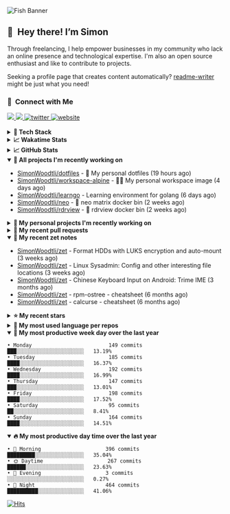 ![Fish Banner](assets/fish.webp)

## 👋 &nbsp;Hey there! I’m Simon

Through freelancing, I help empower businesses in my community who lack
an online presence and technological expertise. I'm also an open source
enthusiast and like to contribute to projects.

Seeking a profile page that creates content automatically?
[readme-writer] might be just what you need!

### 🤝 &nbsp;Connect with Me

<div align="left">
<a href="https://linkedin.com/in/simonwoodtli" target="_blank">
<img src="https://img.shields.io/badge/linkedin-1E77B5?style=for-the-badge&logo=linkedin&logoColor=white alt=linkedin" />
</a>
<a href="https://github.com/simonwoodtli" target="_blank">
<img src="https://img.shields.io/badge/github-24292E?style=for-the-badge&logo=github&logoColor=white alt=github" />
</a>
<a href="https://twitter.com/simonwoodtlidev" target="_blank">
<img src="https://img.shields.io/badge/twitter-26a7de?style=for-the-badge&logo=twitter&logoColor=white" alt="twitter"/>
</a>
<a href="https://simonwoodtli.com" target="_blank">
<img src="https://img.shields.io/badge/website-E2925F?style=for-the-badge&logo=google-chrome&logoColor=white" alt="website"/>
</a>
</div>
<br/>


<details>
  <summary><b>🧰 Tech Stack</b></summary>
  <div align="center">
  <a href="https://skillicons.dev" target="_blank">
  <img src="https://skillicons.dev/icons?i=js,html,css,bash,python,go,postgresql,docker,vim,linux" alt="JavaScript, HTML, CSS, Bash, Python, Go, PostgreSQL, Docker, Vim,
  Linux">
  </a>
  </div>
</details>

<details>
  <summary><b>📈 Wakatime Stats</b></summary>
  <p align="center"><a href="https://wakatime.com/@SimonWoodtli">
  <img align="center" width="400" height="300" src="https://wakatime.com/share/@SimonWoodtli/7761bcef-e104-47d9-912a-dfd6bf08868b.svg" />
  </a>
  <a href="https://wakatime.com/@SimonWoodtli">
  <img align="center" width="400" height="300" src="https://wakatime.com/share/@SimonWoodtli/341953df-6a40-47b7-8220-ace4eabe0a17.svg" />
  </a></p>

  <h4><b>💬 I've been working with the following languages over the last 7 days</b></h4>

```
• GDScript3                      11 hrs 45 mins                 ███████████████████░░░░░░   74.63%
• Bash                           2 hrs 24 mins                  ████░░░░░░░░░░░░░░░░░░░░░   15.32%
• MySQL                          46 mins                        █░░░░░░░░░░░░░░░░░░░░░░░░   4.9%
• Markdown                       43 mins                        █░░░░░░░░░░░░░░░░░░░░░░░░   4.63%
• desktop                        1 min                          ░░░░░░░░░░░░░░░░░░░░░░░░░   0.2%
• YAML                           1 min                          ░░░░░░░░░░░░░░░░░░░░░░░░░   0.19%
• Vim Script                     1 min                          ░░░░░░░░░░░░░░░░░░░░░░░░░   0.15%
```

  <h4>👷 I've been working on the following projects over the last 7 days</h4>

```
• Private                        8 hrs 26 mins                  █████████████░░░░░░░░░░░░   53.55%
• dotfiles                       5 hrs 22 mins                  █████████░░░░░░░░░░░░░░░░   34.07%
• Unknown Project                1 hr 28 mins                   ██░░░░░░░░░░░░░░░░░░░░░░░   9.39%
• workspace-alpine               17 mins                        ░░░░░░░░░░░░░░░░░░░░░░░░░   1.86%
• zet                            10 mins                        ░░░░░░░░░░░░░░░░░░░░░░░░░   1.11%
• cloud-os                       0 secs                         ░░░░░░░░░░░░░░░░░░░░░░░░░   0.02%
```

  <h4><b>🛠️ I've been working with the following editors over the last 7 days</b></h4>

```
• Vim                            15 hrs 45 mins                 █████████████████████████   100%
```

  <h4><b>💻 I've been working with the following operating systems over the last 7 days</b></h4>

```
• Linux                          15 hrs 45 mins                 █████████████████████████   100%
```

</details>

<details>
  <summary><b>📈 GitHub Stats</b></summary>
  <div align="center">
  <a href="https://github.com/anuraghazra/github-readme-stats"> 
  <img src="https://github-readme-stats.vercel.app/api?username=simonwoodtli&theme=onedark&show_icons=true&hide_rank=true&custom_title=Stats&count_private=true&hide_border=true&hide=issues&line_height=24&bg_color=0d1117" alt="Github Stats">
  <img src="https://github-readme-stats.vercel.app/api/top-langs/?username=simonwoodtli&layout=compact&theme=onedark&count_private=true&hide_border=true&bg_color=0d1117" alt="Top Langs">
  </a>
  </div>
</details>

<details open="">
  <summary><b>👷 All projects I'm recently working on</b></summary>

* [SimonWoodtli/dotfiles](https://github.com/SimonWoodtli/dotfiles) - 🏡 My personal dotfiles (19 hours ago)
* [SimonWoodtli/workspace-alpine](https://github.com/SimonWoodtli/workspace-alpine) - 🤖🐳 My personal workspace image (4 days ago)
* [SimonWoodtli/learngo](https://github.com/SimonWoodtli/learngo) - Learning environment for golang (6 days ago)
* [SimonWoodtli/neo](https://github.com/SimonWoodtli/neo) - 🐋 neo matrix docker bin (2 weeks ago)
* [SimonWoodtli/rdrview](https://github.com/SimonWoodtli/rdrview) - 🐋 rdrview docker bin (2 weeks ago)

</details>
<details>
  <summary><b>🌱 My personal projects I'm recently working on</b></summary>

* [SimonWoodtli/dotfiles](https://github.com/SimonWoodtli/dotfiles) - 🏡 My personal dotfiles (19 hours ago)
* [SimonWoodtli/workspace-alpine](https://github.com/SimonWoodtli/workspace-alpine) - 🤖🐳 My personal workspace image (4 days ago)
* [SimonWoodtli/learngo](https://github.com/SimonWoodtli/learngo) - Learning environment for golang (6 days ago)
* [SimonWoodtli/neo](https://github.com/SimonWoodtli/neo) - 🐋 neo matrix docker bin (2 weeks ago)
* [SimonWoodtli/rdrview](https://github.com/SimonWoodtli/rdrview) - 🐋 rdrview docker bin (2 weeks ago)

</details>
<details>
  <summary><b>🔨 My recent pull requests</b></summary>

* [feat: add wireguard-generate-keys script](https://github.com/SimonWoodtli/dotfiles-old/pull/14) on [SimonWoodtli/dotfiles-old](https://github.com/SimonWoodtli/dotfiles-old) (12 months ago)
* [feat: add video-to-gif script](https://github.com/SimonWoodtli/dotfiles-old/pull/13) on [SimonWoodtli/dotfiles-old](https://github.com/SimonWoodtli/dotfiles-old) (12 months ago)
* [feat: add spoof-mac-linux script](https://github.com/SimonWoodtli/dotfiles-old/pull/12) on [SimonWoodtli/dotfiles-old](https://github.com/SimonWoodtli/dotfiles-old) (12 months ago)
* [feat: add sp-tmux script](https://github.com/SimonWoodtli/dotfiles-old/pull/11) on [SimonWoodtli/dotfiles-old](https://github.com/SimonWoodtli/dotfiles-old) (12 months ago)
* [feat: add sp script](https://github.com/SimonWoodtli/dotfiles-old/pull/10) on [SimonWoodtli/dotfiles-old](https://github.com/SimonWoodtli/dotfiles-old) (12 months ago)

</details>
<details open="">
  <summary><b>📝 My recent zet notes</b></summary>

* [SimonWoodtli/zet](https://github.com/SimonWoodtli/zet/tree/5c90053d8e9e429e7f6f68f557c97d080eaeb3b2/20230908235916) - Format HDDs with LUKS encryption and auto-mount (3 weeks ago)
* [SimonWoodtli/zet](https://github.com/SimonWoodtli/zet/tree/f4e6f009cb8f8ff44e9646977125d87dd8f845f9/20230908235236) - Linux Sysadmin: Config and other interesting file locations (3 weeks ago)
* [SimonWoodtli/zet](https://github.com/SimonWoodtli/zet/tree/d442487a83af583abd23719912a1c1f7496cff33/20230620172505) - Chinese Keyboard Input on Android: Trime IME (3 months ago)
* [SimonWoodtli/zet](https://github.com/SimonWoodtli/zet/tree/3d9625f8bc632c595fa8b28b6f6f09026dd9eec2/20230418171555) - rpm-ostree - cheatsheet (6 months ago)
* [SimonWoodtli/zet](https://github.com/SimonWoodtli/zet/tree/ac39e3c3413746ceaca835b27435b1307b8ece5a/20230405141750) - calcurse - cheatsheet (6 months ago)

</details>
<details>
  <summary><b>⭐ My recent stars</b></summary>

* [NetworkBlockDevice/nbd](https://github.com/NetworkBlockDevice/nbd) - Network Block Device (1 week ago)
* [SpotX-CLI/SpotX-Linux](https://github.com/SpotX-CLI/SpotX-Linux) - Spotify Ad blocker based on SpotX for Linux (1 week ago)
* [webmin/webmin](https://github.com/webmin/webmin) - Powerful and flexible web-based server management control panel (2 weeks ago)
* [rustdesk/rustdesk](https://github.com/rustdesk/rustdesk) - An open-source remote desktop, and alternative to TeamViewer. (5 months ago)
* [essembeh/gnome-extensions-cli](https://github.com/essembeh/gnome-extensions-cli) - Command line tool to manage your Gnome Shell extensions (5 months ago)

</details>
<details>
  <summary><b>💬 My most used language per repos</b></summary>

```
• Shell                          15 repos                       █████████████████░░░░░░░░   68.18%
• Dockerfile                     1 repo                         █░░░░░░░░░░░░░░░░░░░░░░░░   4.55%
• JavaScript                     1 repo                         █░░░░░░░░░░░░░░░░░░░░░░░░   4.55%
• CSS                            3 repos                        ███░░░░░░░░░░░░░░░░░░░░░░   13.64%
• Nix                            1 repo                         █░░░░░░░░░░░░░░░░░░░░░░░░   4.55%
• HTML                           1 repo                         █░░░░░░░░░░░░░░░░░░░░░░░░   4.55%
```

</details>
<details open="">
  <summary><b>📆 My most productive week day over the last year</b></summary>

```
• Monday                         149 commits                    ███░░░░░░░░░░░░░░░░░░░░░░   13.19%
• Tuesday                        185 commits                    ████░░░░░░░░░░░░░░░░░░░░░   16.37%
• Wednesday                      192 commits                    ████░░░░░░░░░░░░░░░░░░░░░   16.99%
• Thursday                       147 commits                    ███░░░░░░░░░░░░░░░░░░░░░░   13.01%
• Friday                         198 commits                    ████░░░░░░░░░░░░░░░░░░░░░   17.52%
• Saturday                       95 commits                     ██░░░░░░░░░░░░░░░░░░░░░░░   8.41%
• Sunday                         164 commits                    ████░░░░░░░░░░░░░░░░░░░░░   14.51%
```

</details>
<details open="">
  <summary><b>🔥 My most productive day time over the last year</b></summary>

```
• 🌅 Morning                     396 commits                    █████████░░░░░░░░░░░░░░░░   35.04%
• 🌞 Daytime                     267 commits                    ██████░░░░░░░░░░░░░░░░░░░   23.63%
• 🌇 Evening                     3 commits                      ░░░░░░░░░░░░░░░░░░░░░░░░░   0.27%
• 🌃 Night                       464 commits                    ██████████░░░░░░░░░░░░░░░   41.06%
```

</details>

[![Hits](https://hits.seeyoufarm.com/api/count/incr/badge.svg?url=https%3A%2F%2Fgithub.com%2Fsimonwoodtli&count_bg=%23689D6A&title_bg=%23282828&icon=&icon_color=%23E7E7E7&title=views+%28today+%2F+total%29&edge_flat=false)](https://hits.seeyoufarm.com)

[readme-writer]: <https://github.com/SimonWoodtli/readme-writer>

